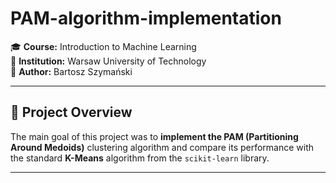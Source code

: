 # PAM-algorithm-implementation

🎓 **Course:** Introduction to Machine Learning  
🏫 **Institution:** Warsaw University of Technology  
👤 **Author:** Bartosz Szymański

---

## 📌 Project Overview

The main goal of this project was to **implement the PAM (Partitioning Around Medoids)** clustering algorithm and compare its performance with the standard **K-Means** algorithm from the `scikit-learn` library.

---



